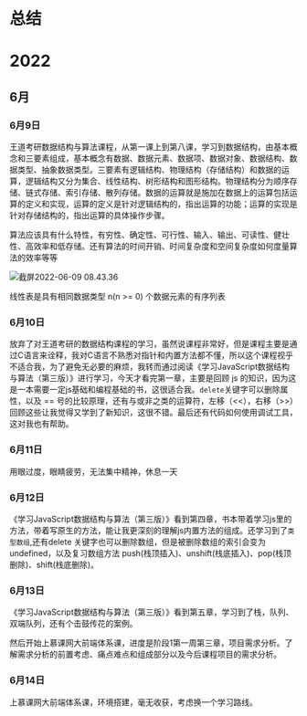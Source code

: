 # 总结

# 2022

## 6月

### 6月9日

王道考研数据结构与算法课程，从第一课上到第八课，学习到数据结构，由基本概念和三要素组成，基本概念有数据、数据元素、数据项、数据对象、数据结构、数据类型、抽象数据类型。三要素有逻辑结构、物理结构（存储结构）和数据的运算，逻辑结构又分为集合、线性结构、树形结构和图形结构。物理结构分为顺序存储、链式存储、索引存储、散列存储。数据的运算就是施加在数据上的运算包括运算的定义和实现，运算的定义是针对逻辑结构的，指出运算的功能；运算的实现是针对存储结构的，指出运算的具体操作步骤。

算法应该具有什么特性，有穷性、确定性、可行性、输入、输出、可读性、健壮性、高效率和低存储。还有算法的时间开销、时间复杂度和空间复杂度如何度量算法的效率等等

![截屏2022-06-09 08.43.36](https://tva1.sinaimg.cn/large/e6c9d24egy1h32a37sej9j21a60u041t.jpg)

线性表是具有相同数据类型 n(n >= 0) 个数据元素的有序列表

### 6月10日

放弃了对王道考研的数据结构课程的学习，虽然说课程非常好，但是课程主要是通过C语言来诠释，我对C语言不熟悉对指针和内置方法都不懂，所以这个课程视乎不适合我，为了避免无必要的麻烦，我转而通过阅读《学习JavaScript数据结构与算法（第三版）》进行学习，今天才看完第一章，主要是回顾 js 的知识，因为这是一本需要一定js基础和编程基础的书，这很适合我。`delete`关键字可以删除属性，以及 == 号的比较原理，还有与或非之类的运算符，左移（<<），右移（>>）回顾这些让我觉得又学到了新知识，这很不错。最后还有代码如何使用调试工具，这对我也有帮助。

### 6月11日

用眼过度，眼睛疲劳，无法集中精神，休息一天

### 6月12日

《学习JavaScript数据结构与算法（第三版）》看到第四章，书本带着学习js里的方法，带着写原生的方法，能让我更深刻的理解js内置方法的组成。还学习到了`类型数组`,还有delete 关键字也可以删除数组，但是被删除数组的索引会变为 undefined，以及复习数组方法 push(栈顶插入)、unshift(栈底插入)、pop(栈顶删除)、shift(栈底删除)。

### 6月13日

《学习JavaScript数据结构与算法（第三版）》看到第五章，学习到了栈，队列、双端队列，还有个击鼓传花的案例。

然后开始上慕课网大前端体系课，进度是阶段1第一周第三章，项目需求分析。了解需求分析的前置考虑、痛点难点和组成部分以及今后课程项目的需求分析。

### 6月14日

上慕课网大前端体系课，环境搭建，毫无收获，考虑换一个学习路线。